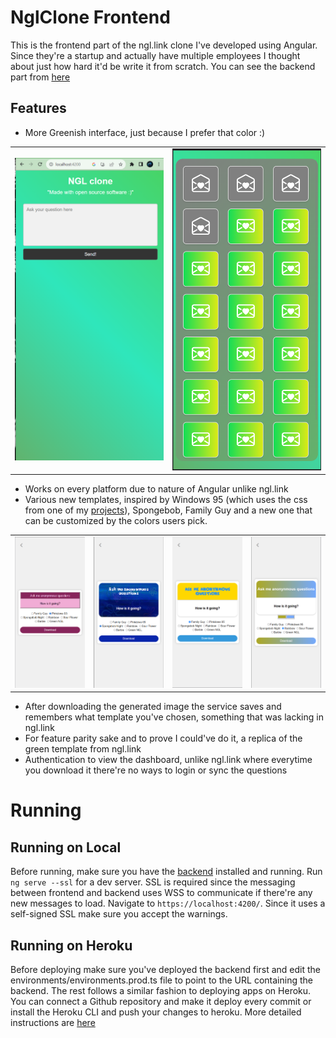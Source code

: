 # NglClone Frontend
This is the frontend part of the ngl.link clone I've developed using Angular. Since they're a startup and actually have multiple employees I thought about just how hard it'd be write it from scratch. You can see the backend part from [here](https://github.com/egeulk/ngl-clone-backend)

## Features
- More Greenish interface, just because I prefer that color :)

<table>
  <tr>
    <td><img src="readme-images/asking.png" alt="asking questions screen" width="300"></td>
    <td><img src="readme-images/questionslist.png" alt="questions list screen" width="300"></td>
  </tr>
</table>

- Works on every platform due to nature of Angular unlike ngl.link
- Various new templates, inspired by Windows 95 (which uses the css from one of my [projects](https://github.com/egeulk/angular-windows-95-pink)), Spongebob, Family Guy and a new one that can be customized by the colors users pick.

<table>
  <tr>
    <td><img src="readme-images/templateTwo.png" alt="Windows 95"></td>
    <td><img src="readme-images/templateThree.png" alt="Spongebob Template"></td>
    <td><img src="readme-images/templateOne.png" alt="Family Guy"></td>
    <td><img src="readme-images/templateFour.png" alt="Rainbow Template"></td>
  </tr>
</table>

- After downloading the generated image the service saves and remembers what template you've chosen, something that was lacking in ngl.link
- For feature parity sake and to prove I could've do it, a replica of the green template from ngl.link
- Authentication to view the dashboard, unlike ngl.link where everytime you download it there're no ways to login or sync the questions

# Running

## Running on Local

Before running, make sure you have the [backend](https://github.com/egeulk/ngl-clone-backend) installed and running.
Run `ng serve --ssl` for a dev server. SSL is required since the messaging between frontend and backend uses WSS to communicate if there're any new messages to load. Navigate to `https://localhost:4200/`. Since it uses a self-signed SSL make sure you accept the warnings.

## Running on Heroku

Before deploying make sure you've deployed the backend first and edit the environments/environments.prod.ts file to point to the URL containing the backend.
The rest follows a similar fashion to deploying apps on Heroku. You can connect a Github repository and make it deploy every commit or install the Heroku CLI and push your changes to heroku. More detailed instructions are [here](https://devcenter.heroku.com/articles/git)
